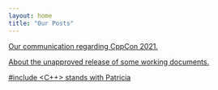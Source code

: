 ```yaml
---
layout: home
title: "Our Posts"
---
```


[Our communication regarding CppCon 2021.](/posts/communication-cppcon/)

[About the unapproved release of some working documents.](/posts/communication-working-document/)

[#include &lt;C++&gt; stands with Patricia](/posts/patricia-statement-of-support/)
